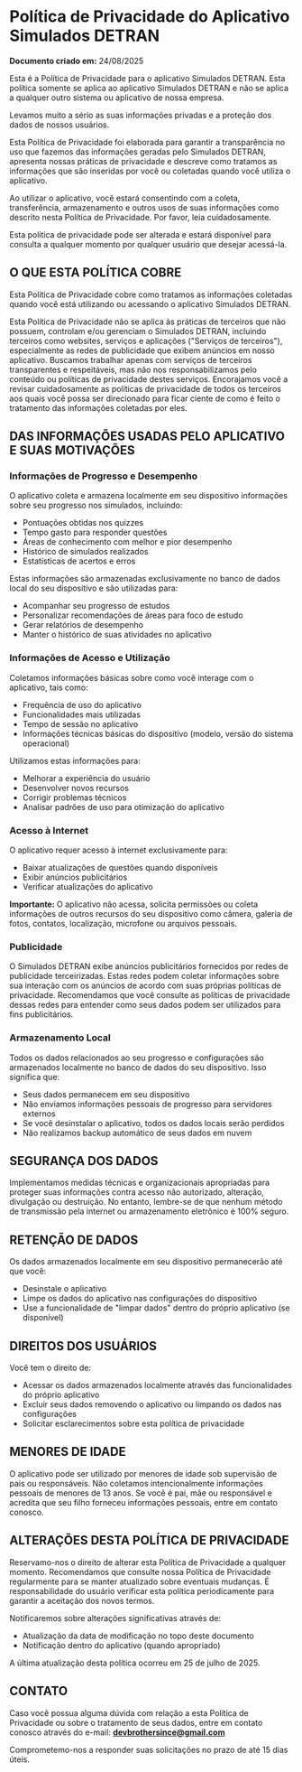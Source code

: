
# Política de Privacidade do Aplicativo Simulados DETRAN

**Documento criado em:** 24/08/2025

Esta é a Política de Privacidade para o aplicativo Simulados DETRAN. Esta política somente se aplica ao aplicativo Simulados DETRAN e não se aplica a qualquer outro sistema ou aplicativo de nossa empresa.

Levamos muito a sério as suas informações privadas e a proteção dos dados de nossos usuários.

Esta Política de Privacidade foi elaborada para garantir a transparência no uso que fazemos das informações geradas pelo Simulados DETRAN, apresenta nossas práticas de privacidade e descreve como tratamos as informações que são inseridas por você ou coletadas quando você utiliza o aplicativo.

Ao utilizar o aplicativo, você estará consentindo com a coleta, transferência, armazenamento e outros usos de suas informações como descrito nesta Política de Privacidade. Por favor, leia cuidadosamente.

Esta política de privacidade pode ser alterada e estará disponível para consulta a qualquer momento por qualquer usuário que desejar acessá-la.

## O QUE ESTA POLÍTICA COBRE

Esta Política de Privacidade cobre como tratamos as informações coletadas quando você está utilizando ou acessando o aplicativo Simulados DETRAN.

Esta Política de Privacidade não se aplica às práticas de terceiros que não possuem, controlam e/ou gerenciam o Simulados DETRAN, incluindo terceiros como websites, serviços e aplicações ("Serviços de terceiros"), especialmente as redes de publicidade que exibem anúncios em nosso aplicativo. Buscamos trabalhar apenas com serviços de terceiros transparentes e respeitáveis, mas não nos responsabilizamos pelo conteúdo ou políticas de privacidade destes serviços. Encorajamos você a revisar cuidadosamente as políticas de privacidade de todos os terceiros aos quais você possa ser direcionado para ficar ciente de como é feito o tratamento das informações coletadas por eles.

## DAS INFORMAÇÕES USADAS PELO APLICATIVO E SUAS MOTIVAÇÕES

### Informações de Progresso e Desempenho
O aplicativo coleta e armazena localmente em seu dispositivo informações sobre seu progresso nos simulados, incluindo:
- Pontuações obtidas nos quizzes
- Tempo gasto para responder questões
- Áreas de conhecimento com melhor e pior desempenho
- Histórico de simulados realizados
- Estatísticas de acertos e erros

Estas informações são armazenadas exclusivamente no banco de dados local do seu dispositivo e são utilizadas para:
- Acompanhar seu progresso de estudos
- Personalizar recomendações de áreas para foco de estudo
- Gerar relatórios de desempenho
- Manter o histórico de suas atividades no aplicativo

### Informações de Acesso e Utilização
Coletamos informações básicas sobre como você interage com o aplicativo, tais como:
- Frequência de uso do aplicativo
- Funcionalidades mais utilizadas
- Tempo de sessão no aplicativo
- Informações técnicas básicas do dispositivo (modelo, versão do sistema operacional)

Utilizamos estas informações para:
- Melhorar a experiência do usuário
- Desenvolver novos recursos
- Corrigir problemas técnicos
- Analisar padrões de uso para otimização do aplicativo

### Acesso à Internet
O aplicativo requer acesso à internet exclusivamente para:
- Baixar atualizações de questões quando disponíveis
- Exibir anúncios publicitários
- Verificar atualizações do aplicativo

**Importante:** O aplicativo não acessa, solicita permissões ou coleta informações de outros recursos do seu dispositivo como câmera, galeria de fotos, contatos, localização, microfone ou arquivos pessoais.

### Publicidade
O Simulados DETRAN exibe anúncios publicitários fornecidos por redes de publicidade terceirizadas. Estas redes podem coletar informações sobre sua interação com os anúncios de acordo com suas próprias políticas de privacidade. Recomendamos que você consulte as políticas de privacidade dessas redes para entender como seus dados podem ser utilizados para fins publicitários.

### Armazenamento Local
Todos os dados relacionados ao seu progresso e configurações são armazenados localmente no banco de dados do seu dispositivo. Isso significa que:
- Seus dados permanecem em seu dispositivo
- Não enviamos informações pessoais de progresso para servidores externos
- Se você desinstalar o aplicativo, todos os dados locais serão perdidos
- Não realizamos backup automático de seus dados em nuvem

## SEGURANÇA DOS DADOS

Implementamos medidas técnicas e organizacionais apropriadas para proteger suas informações contra acesso não autorizado, alteração, divulgação ou destruição. No entanto, lembre-se de que nenhum método de transmissão pela internet ou armazenamento eletrônico é 100% seguro.

## RETENÇÃO DE DADOS

Os dados armazenados localmente em seu dispositivo permanecerão até que você:
- Desinstale o aplicativo
- Limpe os dados do aplicativo nas configurações do dispositivo
- Use a funcionalidade de "limpar dados" dentro do próprio aplicativo (se disponível)

## DIREITOS DOS USUÁRIOS

Você tem o direito de:
- Acessar os dados armazenados localmente através das funcionalidades do próprio aplicativo
- Excluir seus dados removendo o aplicativo ou limpando os dados nas configurações
- Solicitar esclarecimentos sobre esta política de privacidade

## MENORES DE IDADE

O aplicativo pode ser utilizado por menores de idade sob supervisão de pais ou responsáveis. Não coletamos intencionalmente informações pessoais de menores de 13 anos. Se você é pai, mãe ou responsável e acredita que seu filho forneceu informações pessoais, entre em contato conosco.

## ALTERAÇÕES DESTA POLÍTICA DE PRIVACIDADE

Reservamo-nos o direito de alterar esta Política de Privacidade a qualquer momento. Recomendamos que consulte nossa Política de Privacidade regularmente para se manter atualizado sobre eventuais mudanças. É responsabilidade do usuário verificar esta política periodicamente para garantir a aceitação dos novos termos.

Notificaremos sobre alterações significativas através de:
- Atualização da data de modificação no topo deste documento
- Notificação dentro do aplicativo (quando apropriado)

A última atualização desta política ocorreu em 25 de julho de 2025.

## CONTATO

Caso você possua alguma dúvida com relação a esta Política de Privacidade ou sobre o tratamento de seus dados, entre em contato conosco através do e-mail: **devbrothersince@gmail.com**

Comprometemo-nos a responder suas solicitações no prazo de até 15 dias úteis.
